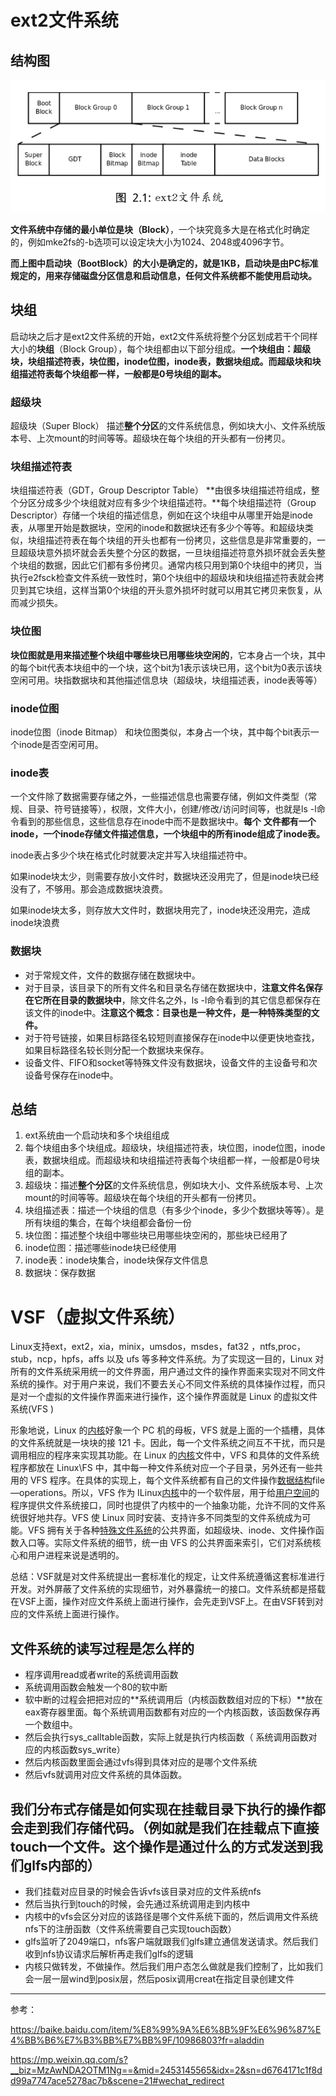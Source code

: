 # ext2文件系统

## 结构图

![](/操作系统/文件/images/ext2.png)

**文件系统中存储的最小单位是块（Block）**，一个块究竟多大是在格式化时确定的，例如mke2fs的-b选项可以设定块大小为1024、2048或4096字节。

**而上图中启动块（BootBlock）的大小是确定的，就是1KB，启动块是由PC标准规定的，用来存储磁盘分区信息和启动信息，任何文件系统都不能使用启动块。**

## 块组

启动块之后才是ext2文件系统的开始，ext2文件系统将整个分区划成若干个同样大小的**块组**（Block Group），每个块组都由以下部分组成。**一个块组由：超级块，块组描述符表，块位图，inode位图，inode表，数据块组成。而超级块和块组描述符表每个块组都一样，一般都是0号块组的副本。**

### 超级块

超级块（Super Block） 描述**整个分区**的文件系统信息，例如块大小、文件系统版本号、上次mount的时间等等。超级块在每个块组的开头都有一份拷贝。

### 块组描述符表

块组描述符表（GDT，Group Descriptor Table） **由很多块组描述符组成，整个分区分成多少个块组就对应有多少个块组描述符。**每个块组描述符（Group Descriptor）存储一个块组的描述信息，例如在这个块组中从哪里开始是inode表，从哪里开始是数据块，空闲的inode和数据块还有多少个等等。和超级块类似，块组描述符表在每个块组的开头也都有一份拷贝，这些信息是非常重要的，一旦超级块意外损坏就会丢失整个分区的数据，一旦块组描述符意外损坏就会丢失整个块组的数据，因此它们都有多份拷贝。通常内核只用到第0个块组中的拷贝，当执行e2fsck检查文件系统一致性时，第0个块组中的超级块和块组描述符表就会拷贝到其它块组，这样当第0个块组的开头意外损坏时就可以用其它拷贝来恢复，从而减少损失。

### 块位图

**块位图就是用来描述整个块组中哪些块已用哪些块空闲的**，它本身占一个块，其中的每个bit代表本块组中的一个块，这个bit为1表示该块已用，这个bit为0表示该块空闲可用。块指数据块和其他描述信息块（超级块，块组描述表，inode表等等）

### inode位图

inode位图（inode Bitmap） 和块位图类似，本身占一个块，其中每个bit表示一个inode是否空闲可用。

### inode表

一个文件除了数据需要存储之外，一些描述信息也需要存储，例如文件类型（常规、目录、符号链接等），权限，文件大小，创建/修改/访问时间等，也就是ls -l命令看到的那些信息，这些信息存在inode中而不是数据块中。**每个**
**文件都有一个inode，一个inode存储文件描述信息，一个块组中的所有inode组成了inode表。**

inode表占多少个块在格式化时就要决定并写入块组描述符中。

如果inode块太少，则需要存放小文件时，数据块还没用完了，但是inode块已经没有了，不够用。那会造成数据块浪费。

如果inode块太多，则存放大文件时，数据块用完了，inode块还没用完，造成inode块浪费

### 数据块

+ 对于常规文件，文件的数据存储在数据块中。
+ 对于目录，该目录下的所有文件名和目录名存储在数据块中，**注意文件名保存在它所在目录的数据块中**，除文件名之外，ls -l命令看到的其它信息都保存在该文件的inode中。**注意这个概念：目录也是一种文件，是一种特殊类型的文件。**
+ 对于符号链接，如果目标路径名较短则直接保存在inode中以便更快地查找，如果目标路径名较长则分配一个数据块来保存。
+ 设备文件、FIFO和socket等特殊文件没有数据块，设备文件的主设备号和次设备号保存在inode中。

## 总结

1. ext系统由一个启动块和多个块组组成
2. 每个块组由多个块组成。超级块，块组描述符表，块位图，inode位图，inode表，数据块组成。而超级块和块组描述符表每个块组都一样，一般都是0号块组的副本。
3. 超级块：描述**整个分区**的文件系统信息，例如块大小、文件系统版本号、上次mount的时间等等。超级块在每个块组的开头都有一份拷贝。
4. 块组描述表：描述一个块组的信息（有多少个inode，多少个数据块等等）。是所有块组的集合，在每个块组都会备份一份
5. 块位图：描述整个块组中哪些块已用哪些块空闲的，那些块已经用了
6. inode位图：描述哪些inode块已经使用
7. inode表：inode块集合，inode块保存文件信息
8. 数据块：保存数据

# VSF（虚拟文件系统）

Linux支持ext，ext2，xia，minix，umsdos，msdes，fat32 ，ntfs,proc，stub，ncp，hpfs，affs 以及 ufs 等多种文件系统。为了实现这一目的，Linux 对所有的文件系统采用统一的文件界面，用户通过文件的操作界面来实现对不同文件系统的操作。对于用户来说，我们不要去关心不同文件系统的具体操作过程，而只是对一个虚拟的文件操作界面来进行操作，这个操作界面就是 Linux 的虚拟文件系统(VFS ) 

形象地说，Linux 的[内核](https://baike.baidu.com/item/内核)好象一个 PC 机的母板，VFS 就是上面的一个插槽，具体的文件系统就是一块块的接 121 卡。因此，每一个文件系统之间互不干扰，而只是调用相应的程序来实现其功能。在 Linux 的[内核](https://baike.baidu.com/item/内核)文件中，VFS 和具体的文件系统程序都放在 Linux\FS 中，其中每一种文件系统对应一个子目录，另外还有一些共用的 VFS 程序。在具体的实现上，每个文件系统都有自己的文件操作[数据结构](https://baike.baidu.com/item/数据结构)file—operations。所以，VFS 作为 ILinux[内核](https://baike.baidu.com/item/内核)中的一个软件层，用于给[用户空间](https://baike.baidu.com/item/用户空间)的程序提供文件系统接口，同时也提供了内核中的一个抽象功能，允许不同的文件系统很好地共存。VFS 使 Linux 同时安装、支持许多不同类型的文件系统成为可能。VFS 拥有关于各种[特殊文件系统](https://baike.baidu.com/item/特殊文件系统)的公共界面，如超级块、inode、文件操作函数入口等。实际文件系统的细节，统一由 VFS 的公共界面来索引，它们对系统核心和用户进程来说是透明的。

总结：VSF就是对文件系统提出一套标准化的规定，让文件系统遵循这套标准进行开发。对外屏蔽了文件系统的实现细节，对外暴露统一的接口。文件系统都是搭载在VSF上面，操作对应文件系统上面进行操作，会先走到VSF上。在由VSF转到对应的文件系统上面进行操作。

## 文件系统的读写过程是怎么样的

+ 程序调用read或者write的系统调用函数
+ 系统调用函数会触发一个80的软中断
+ 软中断的过程会把把对应的**系统调用后（内核函数数组对应的下标）**放在eax寄存器里面。每个系统调用函数都有对应的一个内核函数，该函数保存再一个数组中。
+ 然后会执行sys_calltable函数，实际上就是执行内核函数（ 系统调用函数对应的内核函数sys_write）
+ 然后内核函数里面会通过vfs得到具体对应的是哪个文件系统
+ 然后vfs就调用对应文件系统的具体函数。

## 我们分布式存储是如何实现在挂载目录下执行的操作都会走到我们存储代码。（例如就是我们在挂载点下直接touch一个文件。这个操作是通过什么的方式发送到我们glfs内部的）

+ 我们挂载对应目录的时候会告诉vfs该目录对应的文件系统nfs
+ 然后当执行到touch的时候，会先通过系统调用走到内核中
+ 内核中的vfs会区分对应的该路径是哪个文件系统下面的，然后调用文件系统nfs下的注册函数（文件系统需要自己实现touch函数）
+ glfs监听了2049端口，nfs客户端就跟我们glfs建立通信发送请求。然后我们收到nfs协议请求后解析再走我们glfs的逻辑
+ 内核只做转发，不做操作。然后我们用户态怎么做就是我们控制了，比如我们会一层一层wind到posix层，然后posix调用creat在指定目录创建文件

------

参考：

https://baike.baidu.com/item/%E8%99%9A%E6%8B%9F%E6%96%87%E4%BB%B6%E7%B3%BB%E7%BB%9F/10986803?fr=aladdin

https://mp.weixin.qq.com/s?__biz=MzAwNDA2OTM1Ng==&mid=2453145565&idx=2&sn=d6764171c1f8dd99a7747ace5278ac7b&scene=21#wechat_redirect